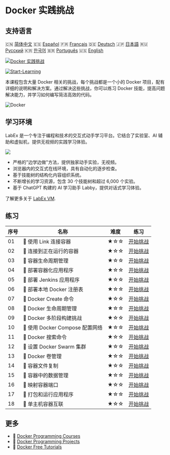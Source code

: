 # Docker 实践挑战

## 支持语言

🇨🇳 [简体中文](README_zh.md) 🇪🇸 [Español](README_es.md) 🇫🇷 [Français](README_fr.md) 🇩🇪 [Deutsch](README_de.md) 🇯🇵 [日本語](README_ja.md) 🇷🇺 [Русский](README_ru.md) 🇰🇷 [한국어](README_ko.md) 🇧🇷 [Português](README_pt.md) 🇺🇸 [English](README.md) 

[![Docker 实践挑战](https://cover-creator.labex.io/docker-practice-challenges.png?lang=zh)](https://labex.io/zh/courses/docker-practice-challenges)

[![Start-Learning](https://img.shields.io/badge/Start-Learning-whitesmoke?style=for-the-badge)](https://labex.io/zh/courses/docker-practice-challenges)

本课程包含大量 Docker 相关的挑战，每个挑战都是一个小的 Docker 项目，配有详细的说明和解决方案。通过解决这些挑战，你可以练习 Docker 技能，提高问题解决能力，并学习如何编写简洁高效的代码。

![Docker](https://img.shields.io/badge/Docker-whitesmoke?style=for-the-badge&logo=docker)


## 学习环境

LabEx 是一个专注于编程和技术的交互式动手学习平台。它结合了实验室、AI 辅助和虚拟机，提供无视频的实践学习体验。

![](https://tutorial-screenshot.getvm.io/images/vm-1725247253.png)

- 严格的"边学边做"方法，提供独家动手实验，无视频。
- 浏览器内的交互式在线环境，具有自动化的逐步检查。
- 基于技能树的结构化内容组织系统。
- 不断增长的学习资源，包含 30 个技能树和超过 6,000 个实验。
- 基于 ChatGPT 构建的 AI 学习助手 Labby，提供对话式学习体验。

了解更多关于 [LabEx VM](https://support.labex.io/using-labex/virtual-machine).

## 练习

|   序号 | 名称                            | 难度   | 练习                                                                                                               |
|--------|---------------------------------|--------|--------------------------------------------------------------------------------------------------------------------|
|     01 | 🎯 使用 Link 连接容器           | ★☆☆    | <a target='_blank' href='https://labex.io/zh/tutorials/docker-connect-containers-with-link-49351'>开始挑战</a>     |
|     02 | 🎯 连接到正在运行的容器         | ★☆☆    | <a target='_blank' href='https://labex.io/zh/labs/docker-connect-to-running-container-15812'>开始挑战</a>          |
|     03 | 🎯 容器生命周期管理             | ★☆☆    | <a target='_blank' href='https://labex.io/zh/labs/docker-container-lifecycle-management-7767'>开始挑战</a>         |
|     04 | 🎯 部署容器化应用程序           | ★☆☆    | <a target='_blank' href='https://labex.io/zh/labs/docker-deploy-containerized-applications-16240'>开始挑战</a>     |
|     05 | 🎯 部署 Jenkins 应用程序        | ★☆☆    | <a target='_blank' href='https://labex.io/zh/labs/docker-deploying-jenkins-application-18264'>开始挑战</a>         |
|     06 | 🎯 部署本地 Docker 注册表       | ★☆☆    | <a target='_blank' href='https://labex.io/zh/labs/docker-deploying-local-docker-registry-17804'>开始挑战</a>       |
|     07 | 🎯 Docker Create 命令           | ★☆☆    | <a target='_blank' href='https://labex.io/zh/tutorials/docker-docker-create-command-15817'>开始挑战</a>            |
|     08 | 🎯 Docker 生命周期管理          | ★☆☆    | <a target='_blank' href='https://labex.io/zh/labs/docker-docker-lifecycle-management-16232'>开始挑战</a>           |
|     09 | 🎯 Docker 多阶段构建挑战        | ★☆☆    | <a target='_blank' href='https://labex.io/zh/labs/docker-docker-multi-stage-build-challenge-15810'>开始挑战</a>    |
|     10 | 🎯 使用 Docker Compose 配置网络 | ★☆☆    | <a target='_blank' href='https://labex.io/zh/labs/docker-docker-network-with-compose-15003'>开始挑战</a>           |
|     11 | 🎯 Docker 搜索命令              | ★☆☆    | <a target='_blank' href='https://labex.io/zh/labs/docker-docker-search-command-16016'>开始挑战</a>                 |
|     12 | 🎯 设置 Docker Swarm 集群       | ★☆☆    | <a target='_blank' href='https://labex.io/zh/labs/docker-setting-up-docker-swarm-cluster-22289'>开始挑战</a>       |
|     13 | 🎯 Docker 卷管理                | ★☆☆    | <a target='_blank' href='https://labex.io/zh/tutorials/docker-docker-volume-management-7769'>开始挑战</a>          |
|     14 | 🎯 容器文件复制                 | ★☆☆    | <a target='_blank' href='https://labex.io/zh/labs/docker-file-copy-for-containers-15813'>开始挑战</a>              |
|     15 | 🎯 容器中的数据管理             | ★☆☆    | <a target='_blank' href='https://labex.io/zh/tutorials/docker-manage-data-in-containers-15896'>开始挑战</a>        |
|     16 | 🎯 映射容器端口                 | ★☆☆    | <a target='_blank' href='https://labex.io/zh/labs/docker-map-the-container-ports-16309'>开始挑战</a>               |
|     17 | 🎯 打包和运行应用程序           | ★☆☆    | <a target='_blank' href='https://labex.io/zh/labs/docker-package-and-run-applications-16242'>开始挑战</a>          |
|     18 | 🎯 单主机容器互联               | ★☆☆    | <a target='_blank' href='https://labex.io/zh/labs/docker-single-host-container-interconnection-18452'>开始挑战</a> |

## 更多

- 🔗 [Docker Programming Courses](https://github.com/labex-labs/awesome-programming-courses)
- 🔗 [Docker Programming Projects](https://github.com/labex-labs/awesome-programming-projects)
- 🔗 [Docker Free Tutorials](https://github.com/labex-labs/docker-free-tutorials)

